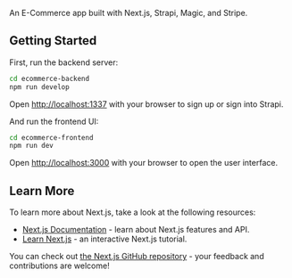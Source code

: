 An E-Commerce app built with Next.js, Strapi, Magic, and Stripe.

## Getting Started

First, run the backend server:

```bash
cd ecommerce-backend
npm run develop
```

Open [http://localhost:1337](http://localhost:1337) with your browser to sign up or sign into Strapi.

And run the frontend UI:

```bash
cd ecommerce-frontend
npm run dev
```

Open [http://localhost:3000](http://localhost:3000) with your browser to open the user interface.

## Learn More

To learn more about Next.js, take a look at the following resources:

- [Next.js Documentation](https://nextjs.org/docs) - learn about Next.js features and API.
- [Learn Next.js](https://nextjs.org/learn) - an interactive Next.js tutorial.

You can check out [the Next.js GitHub repository](https://github.com/vercel/next.js/) - your feedback and contributions are welcome!